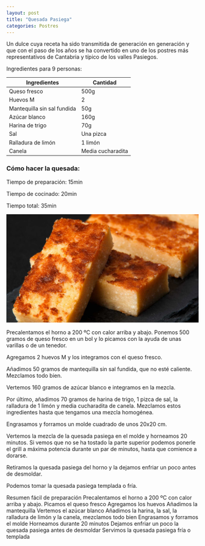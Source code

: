 ```yaml
---
layout: post
title: "Quesada Pasiega"
categories: Postres
---
```


Un dulce cuya receta ha sido transmitida de generación en generación y que con el paso de los años se ha convertido en uno de los postres más representativos de Cantabria y típico de los valles Pasiegos.

Ingredientes para 9 personas:

|Ingredientes          | Cantidad              |
|--------------------- | --------------------- |
|Queso fresco          |         500g          |
|Huevos M              |          2            |
|Mantequilla sin sal fundida|    50g           |
|Azúcar blanco         |         160g          |
|Harina de trigo       |          70g          |
|Sal                   |       Una pizca       |
|Ralladura de limón    |        1 limón        |
|Canela                |   Media cucharadita   |

### Cómo hacer la quesada:

Tiempo de preparación: 15min

Tiempo de cocinado: 20min

Tiempo total: 35min

![Quesada pasiega](/quesada-pasiega.jpg)

Precalentamos el horno a 200 ºC con calor arriba y abajo. Ponemos 500 gramos de queso fresco en un bol y lo picamos con la ayuda de unas varillas o de un tenedor.

Agregamos 2 huevos M y los integramos con el queso fresco.

Añadimos 50 gramos de mantequilla sin sal fundida, que no esté caliente. Mezclamos todo bien.

Vertemos 160 gramos de azúcar blanco e integramos en la mezcla.

Por último, añadimos 70 gramos de harina de trigo, 1 pizca de sal, la ralladura de 1 limón y media cucharadita de canela. Mezclamos estos ingredientes hasta que tengamos una mezcla homogénea.

Engrasamos y forramos un molde cuadrado de unos 20x20 cm.

Vertemos la mezcla de la quesada pasiega en el molde y horneamos 20 minutos. Si vemos que no se ha tostado la parte superior podemos ponerle el grill a máxima potencia durante un par de minutos, hasta que comience a dorarse.

Retiramos la quesada pasiega del horno y la dejamos enfriar un poco antes de desmoldar.

Podemos tomar la quesada pasiega templada o fría.

Resumen fácil de preparación
Precalentamos el horno a 200 ºC con calor arriba y abajo. Picamos el queso fresco
Agregamos los huevos
Añadimos la mantequilla
Vertemos el azúcar blanco
Añadimos la harina, la sal, la ralladura de limón y la canela, mezclamos todo bien
Engrasamos y forramos el molde
Horneamos durante 20 minutos
Dejamos enfriar un poco la quesada pasiega antes de desmoldar
Servimos la quesada pasiega fría o templada



